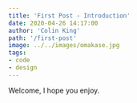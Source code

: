 ```yaml
---
title: 'First Post - Introduction'
date: 2020-04-26 14:17:00
author: 'Colin King'
path: '/first-post'
image: ../../images/omakase.jpg
tags:
- code
- design
---
```


Welcome, I hope you enjoy. 